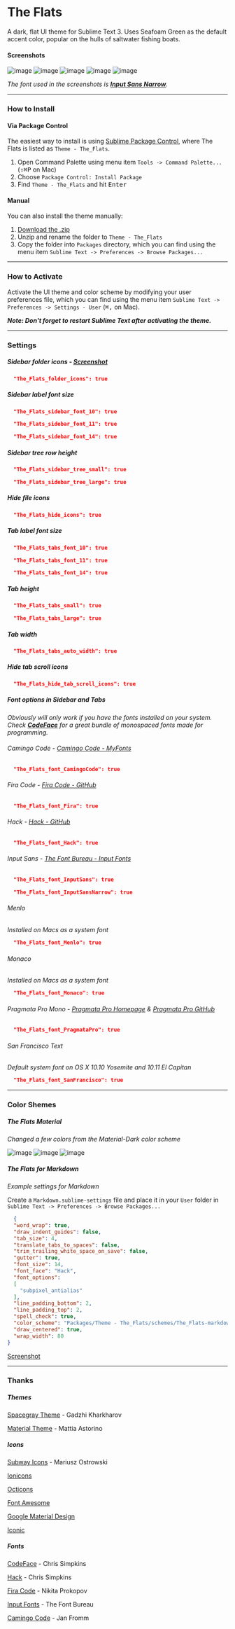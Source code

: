 # The Flats

A dark, flat UI theme for Sublime Text 3. Uses Seafoam Green as the default accent color, popular on the hulls of saltwater fishing boats.

#### Screenshots

![image](Screenshots/theflats.png)
![image](Screenshots/theflats1.png)
![image](Screenshots/theflats2.png)
![image](Screenshots/theflats3.png)
![image](Screenshots/theflats4.png)

*The font used in the screenshots is [__Input Sans Narrow__](http://input.fontbureau.com).*

***

### How to Install

#### Via Package Control

The easiest way to install is using [Sublime Package Control](https://sublime.wbond.net), where The Flats is listed as `Theme - The_Flats`.

1. Open Command Palette using menu item `Tools -> Command Palette...` (<kbd>⇧</kbd><kbd>⌘</kbd><kbd>P</kbd> on Mac)
2. Choose `Package Control: Install Package`
3. Find `Theme - The_Flats` and hit <kbd>Enter</kbd>

#### Manual

You can also install the theme manually:

1. [Download the .zip](https://github.com/mikedisbrow/theflats/archive/master.zip)
2. Unzip and rename the folder to `Theme - The_Flats`
3. Copy the folder into `Packages` directory, which you can find using the menu item `Sublime Text -> Preferences -> Browse Packages...`

***

### How to Activate

Activate the UI theme and color scheme by modifying your user preferences file, which you can find using the menu item `Sublime Text -> Preferences -> Settings - User` (<kbd>⌘</kbd><kbd>,</kbd> on Mac).

***Note: Don't forget to restart Sublime Text after activating the theme.***

***

### Settings

##### Sidebar folder icons - [Screenshot](https://github.com/mikedisbrow/theflats/screenshots/theflats-folder-icons.jpg)
```json
  "The_Flats_folder_icons": true
```
##### Sidebar label font size
```json
  "The_Flats_sidebar_font_10": true
```
```json
  "The_Flats_sidebar_font_11": true
```
```json
  "The_Flats_sidebar_font_14": true
```
##### Sidebar tree row height
```json
  "The_Flats_sidebar_tree_small": true
```
```json
  "The_Flats_sidebar_tree_large": true
```
##### Hide file icons
```json
  "The_Flats_hide_icons": true
```
##### Tab label font size
```json
  "The_Flats_tabs_font_10": true
```
```json
  "The_Flats_tabs_font_11": true
```
```json
  "The_Flats_tabs_font_14": true
```
##### Tab height
```json
  "The_Flats_tabs_small": true
```
```json
  "The_Flats_tabs_large": true
```
##### Tab width
```json
  "The_Flats_tabs_auto_width": true
```
##### Hide tab scroll icons
```json
  "The_Flats_hide_tab_scroll_icons": true
```
##### Font options in Sidebar and Tabs
_Obviously will only work if you have the fonts installed on your system.
Check [__CodeFace__](https://github.com/chrissimpkins/codeface "CodeFace") for a great bundle of monospaced fonts made for programming._

###### Camingo Code - [Camingo Code - MyFonts](https://www.myfonts.com/fonts/jan-fromm/camingo-code/ "MyFonts - Camingo Code")
```json
  "The_Flats_font_CamingoCode": true
```
###### Fira Code - [Fira Code - GitHub](https://github.com/tonsky/FiraCode "Fira Code - GitHub")
```json
  "The_Flats_font_Fira": true
```
###### Hack - [Hack - GitHub](https://github.com/chrissimpkins/Hack "Hack - GitHub")
```json
  "The_Flats_font_Hack": true
```
###### Input Sans - [The Font Bureau - Input Fonts](http://input.fontbureau.com "Font Bureau Input Fonts")
```json
  "The_Flats_font_InputSans": true
```
```json
  "The_Flats_font_InputSansNarrow": true
```
###### Menlo
_Installed on Macs as a system font_
```json
  "The_Flats_font_Menlo": true
```
###### Monaco
_Installed on Macs as a system font_
```json
  "The_Flats_font_Monaco": true
```
###### Pragmata Pro Mono - [Pragmata Pro Homepage](http://www.fsd.it/shop/fonts/pragmatapro "Pragmata Pro") & [Pragmata Pro GitHub](https://github.com/fabrizioschiavi/pragmatapro "Pragmata Pro GitHub")
```json
  "The_Flats_font_PragmataPro": true
```
###### San Francisco Text
_Default system font on OS X 10.10 Yosemite and 10.11 El Capitan_
```json
  "The_Flats_font_SanFrancisco": true
```
***
### Color Shemes
##### The Flats Material
_Changed a few colors from the Material-Dark color scheme_

![image](screenshots/theflats.png)
![image](Screenshots/theflats1.png)
![image](Screenshots/theflats2.png)

##### The Flats for Markdown
_Example settings for Markdown_

Create a `Markdown.sublime-settings` file and place it in your `User` folder in `Sublime Text -> Preferences -> Browse Packages...`

```json
  {
  "word_wrap": true,
  "draw_indent_guides": false,
  "tab_size": 4,
  "translate_tabs_to_spaces": false,
  "trim_trailing_white_space_on_save": false,
  "gutter": true,
  "font_size": 14,
  "font_face": "Hack",
  "font_options":
  [
    "subpixel_antialias"
  ],
  "line_padding_bottom": 2,
  "line_padding_top": 2,
  "spell_check": true,
  "color_scheme": "Packages/Theme - The_Flats/schemes/The_Flats-markdown.tmTheme",
  "draw_centered": true,
  "wrap_width": 80
}
```
[Screenshot](http://github.com/mikedisbrow/theflats/screenshots/theflats-markdown.jpg)
***
### Thanks
##### Themes
[Spacegray Theme](https://github.com/kkga/spacegray) - Gadzhi Kharkharov

[Material Theme](https://github.com/equinusocio/material-theme) - Mattia Astorino

##### Icons
[Subway Icons](https://github.com/mariuszostrowski/subway) - Mariusz Ostrowski

[Ionicons](https://github.com/driftyco/ionicons/)

[Octicons](https://octicons.github.com/)

[Font Awesome](https://fortawesome.github.io/Font-Awesome/icons/)

[Google Material Design](https://design.google.com/icons/)

[Iconic](https://github.com/iconic/open-iconic)

##### Fonts
[CodeFace](https://github.com/chrissimpkins/codeface) - Chris Simpkins

[Hack](https://github.com/chrissimpkins/Hack) - Chris Simpkins

[Fira Code](https://github.com/tonsky/FiraCode) - Nikita Prokopov

[Input Fonts](http://input.fontbureau.com) - The Font Bureau

[Camingo Code](https://www.myfonts.com/fonts/jan-fromm/camingo-code/) - Jan Fromm
